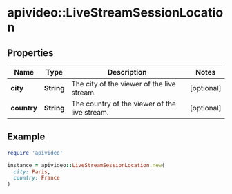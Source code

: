 # apivideo::LiveStreamSessionLocation

## Properties

| Name | Type | Description | Notes |
| ---- | ---- | ----------- | ----- |
| **city** | **String** | The city of the viewer of the live stream. | [optional] |
| **country** | **String** | The country of the viewer of the live stream. | [optional] |

## Example

```ruby
require 'apivideo'

instance = apivideo::LiveStreamSessionLocation.new(
  city: Paris,
  country: France
)
```

